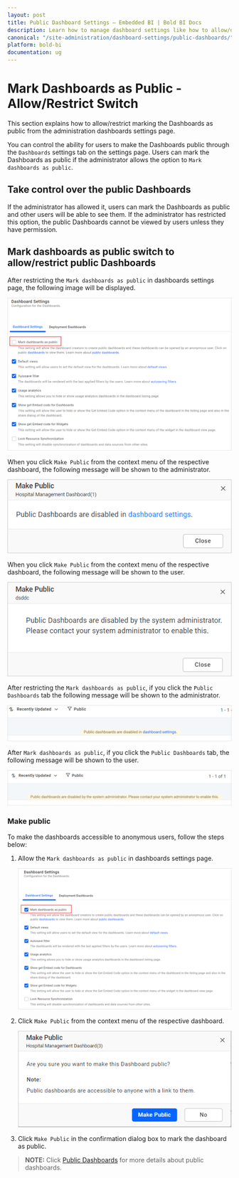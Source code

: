```yaml
---
layout: post
title: Public Dashboard Settings – Embedded BI | Bold BI Docs
description: Learn how to manage dashboard settings like how to allow/deny marking dashboard as public in Bold BI Embedded.
canonical: "/site-administration/dashboard-settings/public-dashboards/"
platform: bold-bi
documentation: ug
---
```


# Mark Dashboards as Public - Allow/Restrict Switch

This section explains how to allow/restrict marking the Dashboards as public from the administration dashboards settings page.

You can control the ability for users to make the Dashboards public through the `Dashboards` settings tab on the settings page. Users can mark the Dashboards as public if the administrator allows the option to `Mark dashboards as public`.

## Take control over the public Dashboards

If the administrator has allowed it, users can mark the Dashboards as public and other users will be able to see them. 
If the administrator has restricted this option, the public Dashboards cannot be viewed by users unless they have permission.

## Mark dashboards as public switch to allow/restrict public Dashboards

After restricting the `Mark dashboards as public` in dashboards settings page, the following image will be displayed.

![Click on dashboardsettings icon](/static/assets/site-administration/images/dashboard-settings.png)

When you click `Make Public` from the context menu of the respective dashboard, the following message will be shown to the administrator.

![Click on makepublic icon](/static/assets/site-administration/images/makepublic-admin.png#width=50%)

When you click `Make Public` from the context menu of the respective dashboard, the following message will be shown to the user.

![Click on makepublic icon](/static/assets/site-administration/images/makepublic-user.png#width=50%)

After restricting the `Mark dashboards as public`, if you click the `Public Dashboards` tab the following message will be shown to the administrator.
 
![Click on publicdashboard icon](/static/assets/site-administration/images/publicdashboard-admin.png#width=50%)

After `Mark dashboards as public`, if you click the `Public Dashboards` tab, the following message will be shown to the user.
 
![Click on publicdashboard icon](/static/assets/site-administration/images/publicdashboard-user.png#width=50%)

### Make public

To make the dashboards accessible to anonymous users, follow the steps below:

1. Allow the `Mark dashboards as public` in dashboards settings page.

   ![Click on dashboard-settings-on icon](/static/assets/site-administration/images/dashboard-settings-on.png)

2. Click `Make Public` from the context menu of the respective dashboard.

   ![Click on makepublic icon](/static/assets/site-administration/images/makepublic.png#width=50%)

3. Click `Make Public` in the confirmation dialog box to mark the dashboard as public.
 
> **NOTE:** Click [Public Dashboards](/working-with-dashboards/share-dashboards/public-dashboards/) for more details about public dashboards.

